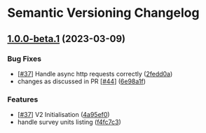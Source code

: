# Semantic Versioning Changelog

## [1.0.0-beta.1](https://github.com/InseeFr/Public-Enemy/compare/...1.0.0-beta.1) (2023-03-09)


### Bug Fixes

* [[#37](https://github.com/InseeFr/Public-Enemy/issues/37)] Handle async http requests correctly ([2fedd0a](https://github.com/InseeFr/Public-Enemy/commit/2fedd0a69ce89522f136c046315bbb5bed4eecab))
* changes as discussed in PR [[#44](https://github.com/InseeFr/Public-Enemy/issues/44)] ([6e98a1f](https://github.com/InseeFr/Public-Enemy/commit/6e98a1f3411735fdb6630c238801e7bae23d7f58))


### Features

* [[#37](https://github.com/InseeFr/Public-Enemy/issues/37)] V2 Initialisation ([4a95ef0](https://github.com/InseeFr/Public-Enemy/commit/4a95ef08a99bda02b51362a219b24c6c7ffdbb39))
* handle survey units listing ([f4fc7c3](https://github.com/InseeFr/Public-Enemy/commit/f4fc7c30c22967d7d8af0b9c6f95c9f4ab8ce862))
